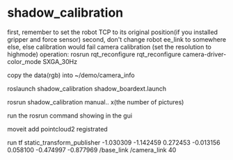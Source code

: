 # shadow_calibration
first, remember to set the robot TCP to its original position(if you installed gripper and force sensor)
second, don't change robot ee_link to somewhere else, else calibration would fail
camera calibration (set the resolution to highmode)
operation:   rosrun rqt_reconfigure rqt_reconfigure
camera-driver-color_mode SXGA_30Hz


copy the data(rgb) into ~/demo/camera_info



roslaunch shadow_calibration shadow_boardext.launch


rosrun shadow_calibration manual..   x(the number of pictures)

run the rosrun command showing in the gui 


moveit add pointcloud2  registrated 


run tf static_transform_publisher  -1.030309  -1.142459  0.272453  -0.013156  0.058100  -0.474997  -0.877969    /base_link /camera_link 40

